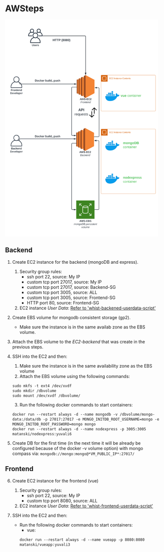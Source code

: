 # AWSteps
<img src="https://github.com/hiitsmatan/ec2-project-example/blob/main/WhistProjectDiagram-1.png" alt="Diagram" style="width:500px;"/>

## Backend

1. Create EC2 instance for the backend (mongoDB and express).
	1. Security group rules:
		- ssh port 22, source: My IP
		- custom tcp port 27017, source: My IP
		- custom tcp port 27017, source: Backend-SG
		- custom tcp port 3005, source: ALL
		- custom tcp port 3005, source: Frontend-SG
		- HTTP port 80, source: Frontend-SG
	2. EC2 instance *User Data*: [Refer to 'whist-backened-userdata-script'](https://github.com/hiitsmatan/ec2-project-example/blob/main/whist-backend-userdata-script.sh)
			
2. Create EBS volume for mongodb consistent storage (gp2).
    - Make sure the instance is in the same availab zone as the EBS volume.
3. Attach the EBS volume to the *EC2-backend* that was create in the previous steps.

4. SSH into the EC2 and then:
	1. Make sure the instance is in the same availability zone as the EBS volume
	2. Attach the EBS volume using the following commands:
	```
	sudo mkfs -t ext4 /dev/xvdf
	sudo mkdir /dbvolume
	sudo mount /dev/xvdf /dbvolume/
	```
	3. Run the following docker commands to start containers:
	```
	docker run --restart always -d --name mongodb -v /dbvolume/mongo-data:/data/db -p 27017:27017 -e MONGO_INITDB_ROOT_USERNAME=mongo -e MONGO_INITDB_ROOT_PASSWORD=mongo mongo
	docker run --restart always -d --name nodexpress -p 3005:3005 matanski/nodexpress:yuvali6
	```
			
5. Create DB for the first time (in the next time it will be already be configured because of the docker -v volume option) with mongo compass via: 
	`mongodb://mongo:mongo@*VM_PUBLIC_IP*:27017/`

## Frontend

6. Create EC2 instance for the frontend (vue)
	1. Security group rules:
		- ssh port 22, source: My IP
		- custom tcp port 8080, source: ALL 
	2. EC2 instance *User Data*: [Refer to 'whist-frontend-userdata-script'](https://github.com/hiitsmatan/ec2-project-example/blob/main/whist-frontend-userdata-script.sh)

7. SSH into the EC2 and then:
	- Run the following docker commands to start containers:
		- vue: 
		```
		docker run --restart always -d --name vueapp -p 8080:8080 matanski/vueapp:yuvali3
		```




	
			


